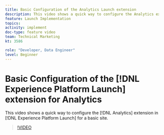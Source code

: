 ```yaml
---
title: Basic Configuration of the Analytics Launch extension
description: This video shows a quick way to configure the Analytics extension in Launch for a basic site.
feature: Launch Implementation
topics: 
activity: implement
doc-type: feature video
team: Technical Marketing
kt: 3586

role: "Developer, Data Engineer"
level: Beginner
---
```


# Basic Configuration of the [!DNL Experience Platform Launch] extension for Analytics

This video shows a quick way to configure the [!DNL Analytics] extension in [!DNL Experience Platform Launch] for a basic site.

>[!VIDEO](https://video.tv.adobe.com/v/28751/?quality=12)
